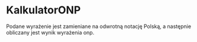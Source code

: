 # KalkulatorONP
Podane wyrażenie jest zamieniane na odwrotną notację Polską, a następnie obliczany jest wynik wyrażenia onp.
